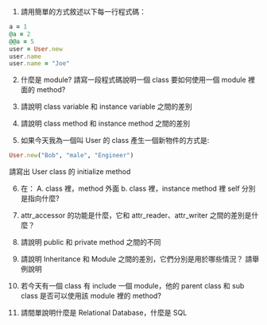 1. 請用簡單的方式敘述以下每一行程式碼：

  ```ruby 
  a = 1 
  @a = 2
  @@a = 5
  user = User.new
  user.name
  user.name = "Joe"
  ```
2. 什麼是 module? 請寫一段程式碼說明一個 class 要如何使用一個 module 裡面的 method?

3. 請說明 class variable 和 instance variable 之間的差別

4. 請說明 class method 和 instance method 之間的差別

5. 如果今天我為一個叫 User 的 class 產生一個新物件的方式是:
  ```ruby
  User.new("Bob", "male", "Engineer")
  ```
請寫出 User class 的 initialize method

6. 在：
  A.  class 裡，method 外面
  b.  class 裡，instance method 裡
  self 分別是指向什麼?

7. attr_accessor 的功能是什麼，它和 attr_reader、attr_writer 之間的差別是什麼？

8. 請說明 public 和 private method 之間的不同

9. 請說明 Inheritance 和 Module 之間的差別，它們分別是用於哪些情況？ 請舉例說明

10. 若今天有一個 class 有 include 一個 module，他的 parent class 和 sub class 是否可以使用該 module 裡的 method?

11. 請間單說明什麼是 Relational Database，什麼是 SQL
